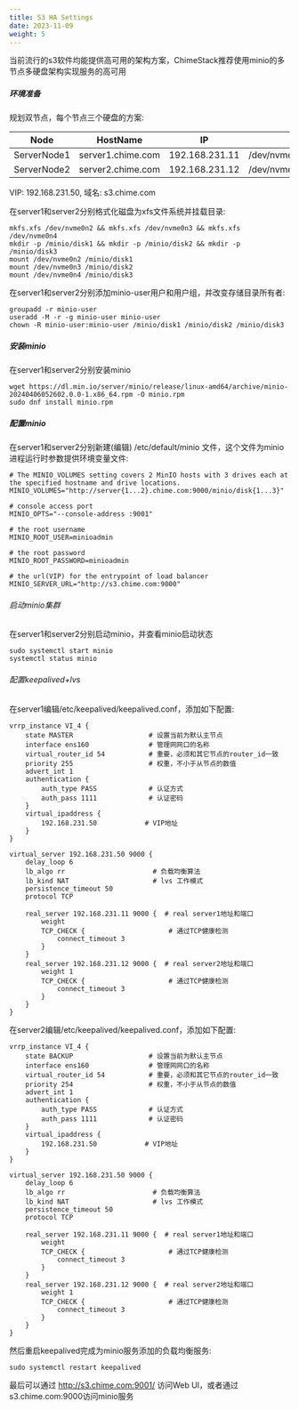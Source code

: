 ```yaml
---
title: S3 HA Settings
date: 2023-11-09
weight: 5
---
```



当前流行的s3软件均能提供高可用的架构方案，ChimeStack推荐使用minio的多节点多硬盘架构实现服务的高可用

##### 环境准备

规划双节点，每个节点三个硬盘的方案:

|  Node        |     HostName      |        IP       |                     Disks               |
|--------------|-------------------|-----------------|-----------------------------------------|
| ServerNode1  | server1.chime.com |  192.168.231.11 | /dev/nvme0n2,/dev/nvme0n3,/dev/nvme0n4  |
| ServerNode2  | server2.chime.com |  192.168.231.12 | /dev/nvme0n2,/dev/nvme0n3,/dev/nvme0n4  |

VIP: 192.168.231.50, 域名: s3.chime.com

在server1和server2分别格式化磁盘为xfs文件系统并挂载目录:

```
mkfs.xfs /dev/nvme0n2 && mkfs.xfs /dev/nvme0n3 && mkfs.xfs /dev/nvme0n4 
mkdir -p /minio/disk1 && mkdir -p /minio/disk2 && mkdir -p /minio/disk3
mount /dev/nvme0n2 /minio/disk1
mount /dev/nvme0n3 /minio/disk2
mount /dev/nvme0n4 /minio/disk3
```

在server1和server2分别添加minio-user用户和用户组，并改变存储目录所有者:

```
groupadd -r minio-user
useradd -M -r -g minio-user minio-user
chown -R minio-user:minio-user /minio/disk1 /minio/disk2 /minio/disk3 
```

##### 安装minio 

在server1和server2分别安装minio

```
wget https://dl.min.io/server/minio/release/linux-amd64/archive/minio-20240406052602.0.0-1.x86_64.rpm -O minio.rpm
sudo dnf install minio.rpm
```

##### 配置minio

在server1和server2分别新建(编辑) /etc/default/minio 文件，这个文件为minio进程运行时参数提供环境变量文件: 

```
# The MINIO_VOLUMES setting covers 2 MinIO hosts with 3 drives each at the specified hostname and drive locations.
MINIO_VOLUMES="http://server{1...2}.chime.com:9000/minio/disk{1...3}"

# console access port
MINIO_OPTS="--console-address :9001"

# the root username
MINIO_ROOT_USER=minioadmin

# the root password
MINIO_ROOT_PASSWORD=minioadmin

# the url(VIP) for the entrypoint of load balancer
MINIO_SERVER_URL="http://s3.chime.com:9000"
```

###### 启动minio集群

在server1和server2分别启动minio，并查看minio启动状态
```
sudo systemctl start minio 
systemctl status minio
```

###### 配置keepalived+lvs

在server1编辑/etc/keepalived/keepalived.conf，添加如下配置:

```
vrrp_instance VI_4 {
    state MASTER                   # 设置当前为默认主节点
    interface ens160               # 管理网网口的名称
    virtual_router_id 54           # 重要，必须和其它节点的router_id一致
    priority 255                   # 权重，不小于从节点的数值
    advert_int 1
    authentication {
        auth_type PASS             # 认证方式
        auth_pass 1111             # 认证密码
    }
    virtual_ipaddress {
        192.168.231.50            # VIP地址
    }
}

virtual_server 192.168.231.50 9000 {
    delay_loop 6
    lb_algo rr                      # 负载均衡算法
    lb_kind NAT                     # lvs 工作模式
    persistence_timeout 50
    protocol TCP

    real_server 192.168.231.11 9000 {  # real server1地址和端口
        weight
        TCP_CHECK {                     # 通过TCP健康检测
            connect_timeout 3         
        }
    }
    real_server 192.168.231.12 9000 {  # real server2地址和端口
        weight 1
        TCP_CHECK {                     # 通过TCP健康检测
            connect_timeout 3
        }
    }
}
```


在server2编辑/etc/keepalived/keepalived.conf，添加如下配置:

```
vrrp_instance VI_4 {
    state BACKUP                   # 设置当前为默认主节点
    interface ens160               # 管理网网口的名称
    virtual_router_id 54           # 重要，必须和其它节点的router_id一致
    priority 254                   # 权重，不小于从节点的数值
    advert_int 1
    authentication {
        auth_type PASS             # 认证方式
        auth_pass 1111             # 认证密码
    }
    virtual_ipaddress {
        192.168.231.50            # VIP地址
    }
}

virtual_server 192.168.231.50 9000 {
    delay_loop 6
    lb_algo rr                      # 负载均衡算法
    lb_kind NAT                     # lvs 工作模式
    persistence_timeout 50
    protocol TCP

    real_server 192.168.231.11 9000 {  # real server1地址和端口
        weight
        TCP_CHECK {                     # 通过TCP健康检测
            connect_timeout 3         
        }
    }
    real_server 192.168.231.12 9000 {  # real server2地址和端口
        weight 1
        TCP_CHECK {                     # 通过TCP健康检测
            connect_timeout 3
        }
    }
}
```

然后重启keepalived完成为minio服务添加的负载均衡服务: 

```
sudo systemctl restart keepalived
```

最后可以通过 http://s3.chime.com:9001/ 访问Web UI，或者通过 s3.chime.com:9000访问minio服务